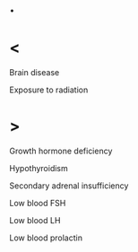 # .

# <

Brain disease

Exposure to radiation

# >

Growth hormone deficiency

Hypothyroidism

Secondary adrenal insufficiency

Low blood FSH

Low blood LH

Low blood prolactin

